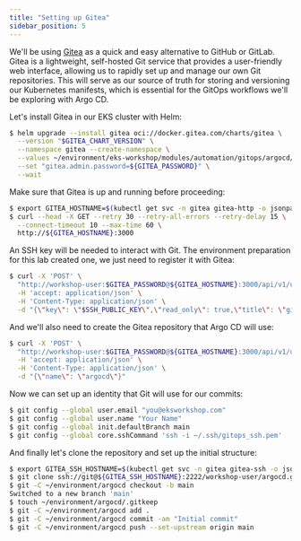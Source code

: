 ```yaml
---
title: "Setting up Gitea"
sidebar_position: 5
---
```


We'll be using [Gitea](https://gitea.com) as a quick and easy alternative to GitHub or GitLab. Gitea is a lightweight, self-hosted Git service that provides a user-friendly web interface, allowing us to rapidly set up and manage our own Git repositories. This will serve as our source of truth for storing and versioning our Kubernetes manifests, which is essential for the GitOps workflows we'll be exploring with Argo CD.

Let's install Gitea in our EKS cluster with Helm:

```bash
$ helm upgrade --install gitea oci://docker.gitea.com/charts/gitea \
  --version "$GITEA_CHART_VERSION" \
  --namespace gitea --create-namespace \
  --values ~/environment/eks-workshop/modules/automation/gitops/argocd/gitea/values.yaml \
  --set "gitea.admin.password=${GITEA_PASSWORD}" \
  --wait
```

Make sure that Gitea is up and running before proceeding:

```bash timeout=300
$ export GITEA_HOSTNAME=$(kubectl get svc -n gitea gitea-http -o jsonpath="{.status.loadBalancer.ingress[*].hostname}")
$ curl --head -X GET --retry 30 --retry-all-errors --retry-delay 15 \
  --connect-timeout 10 --max-time 60 \
  http://${GITEA_HOSTNAME}:3000
```

An SSH key will be needed to interact with Git. The environment preparation for this lab created one, we just need to register it with Gitea:

```bash
$ curl -X 'POST' \
  "http://workshop-user:$GITEA_PASSWORD@${GITEA_HOSTNAME}:3000/api/v1/user/keys" \
  -H 'accept: application/json' \
  -H 'Content-Type: application/json' \
  -d "{\"key\": \"$SSH_PUBLIC_KEY\",\"read_only\": true,\"title\": \"gitops\"}"
```

And we'll also need to create the Gitea repository that Argo CD will use:

```bash
$ curl -X 'POST' \
  "http://workshop-user:$GITEA_PASSWORD@${GITEA_HOSTNAME}:3000/api/v1/user/repos" \
  -H 'accept: application/json' \
  -H 'Content-Type: application/json' \
  -d "{\"name\": \"argocd\"}"
```

Now we can set up an identity that Git will use for our commits:

```bash
$ git config --global user.email "you@eksworkshop.com"
$ git config --global user.name "Your Name"
$ git config --global init.defaultBranch main
$ git config --global core.sshCommand 'ssh -i ~/.ssh/gitops_ssh.pem'
```

And finally let's clone the repository and set up the initial structure:

```bash hook=clone
$ export GITEA_SSH_HOSTNAME=$(kubectl get svc -n gitea gitea-ssh -o jsonpath="{.status.loadBalancer.ingress[*].hostname}")
$ git clone ssh://git@${GITEA_SSH_HOSTNAME}:2222/workshop-user/argocd.git ~/environment/argocd
$ git -C ~/environment/argocd checkout -b main
Switched to a new branch 'main'
$ touch ~/environment/argocd/.gitkeep
$ git -C ~/environment/argocd add .
$ git -C ~/environment/argocd commit -am "Initial commit"
$ git -C ~/environment/argocd push --set-upstream origin main
```
